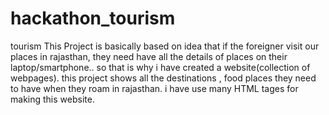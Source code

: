# hackathon_tourism
tourism
This Project is basically based on idea that if the foreigner visit our places in rajasthan, they need have all the details of places on their laptop/smartphone.. so that is why i  have created a website(collection of webpages). this project shows all the destinations , food places they need to have when they roam in rajasthan. i have use many HTML tages for making this website.
